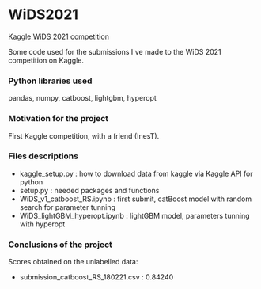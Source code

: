# WiDS2021

<a href="https://www.kaggle.com/c/widsdatathon2021"> Kaggle WiDS 2021 competition</a> 

Some code used for the submissions I've made to the WiDS 2021 competition on Kaggle.

### Python libraries used
pandas, numpy, catboost, lightgbm, hyperopt

### Motivation for the project
First Kaggle competition, with a friend (InesT).

### Files descriptions
- kaggle_setup.py : how to download data from kaggle via Kaggle API for python
- setup.py : needed packages and functions
- WiDS_v1_catboost_RS.ipynb : first submit, catBoost model with random search for parameter tunning
- WiDS_lightGBM_hyperopt.ipynb : lightGBM model, parameters tunning with hyperopt 

### Conclusions of the project

Scores obtained on the unlabelled data:
- submission_catboost_RS_180221.csv : 0.84240
